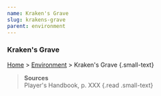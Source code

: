 ```yaml
---
name: Kraken's Grave
slug: krakens-grave
parent: environment
---
```

### Kraken's Grave
[Home](dm-operations-center) > [Environment](environment) > Kraken's Grave {.small-text}



> **Sources** <br/>
> Player's Handbook, p. XXX
{.read .small-text}
